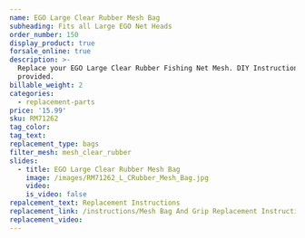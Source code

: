 ```yaml
---
name: EGO Large Clear Rubber Mesh Bag
subheading: Fits all Large EGO Net Heads
order_number: 150
display_product: true
forsale_online: true
description: >-
  Replace your EGO Large Clear Rubber Fishing Net Mesh. DIY Instructions
  provided.
billable_weight: 2
categories:
  - replacement-parts
price: '15.99'
sku: RM71262
tag_color:
tag_text:
replacement_type: bags
filter_mesh: mesh_clear_rubber
slides:
  - title: EGO Large Clear Rubber Mesh Bag
    image: /images/RM71262_L_CRubber_Mesh_Bag.jpg
    video:
    is_video: false
repalcement_text: Replacement Instructions
replacement_link: /instructions/Mesh Bag And Grip Replacement Instructions 1.0.pdf
replacement_video:
---
```

